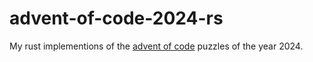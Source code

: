 # advent-of-code-2024-rs

My rust implementions of the [advent of code](https://adventofcode.com) puzzles of the year 2024.